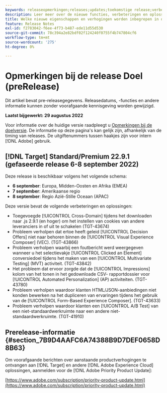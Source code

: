 ```yaml
---
keywords: releaseopmerkingen;releases;updates;toekomstige release;verbeteringen;nieuwe functies;oplossingen;updates;pre-release
description: Leer meer over de nieuwe functies, verbeteringen en oplossingen in de komende release van Adobe Target, waaronder SDK's, API's en JavaScript-bibliotheken.
title: Welke nieuwe eigenschappen en verhogingen worden inbegrepen in de aanstaande Versie?
feature: Release Notes
exl-id: f2783042-f6ee-4f73-b487-ede11d55d530
source-git-commit: 78c394a2e82bdf02f124240f0755f4b747804cf6
workflow-type: tm+mt
source-wordcount: '275'
ht-degree: 0%

---
```


# Opmerkingen bij de release Doel (preRelease)

Dit artikel bevat pre-releasegegevens. Releasedatums, -functies en andere informatie kunnen zonder voorafgaande kennisgeving worden gewijzigd.

**Laatst bijgewerkt: 29 augustus 2022**

Voor informatie over de huidige versie raadpleegt u [Opmerkingen bij de doelversie](release-notes.md). De informatie op deze pagina&#39;s kan gelijk zijn, afhankelijk van de timing van releases. De uitgiftenummers tussen haakjes zijn voor intern [!DNL Adobe] gebruik.

## [!DNL Target] Standard/Premium 22.9.1 (gefaseerde release 6-8 september 2022)

Deze release is beschikbaar volgens het volgende schema:

* **6 september**: Europa, Midden-Oosten en Afrika (EMEA)
* **7 september**: Amerikaanse regio
* **8 september**: Regio Azië-Stille Oceaan (APAC)

Deze versie bevat de volgende verbeteringen en oplossingen:

* Toegevoegde [!UICONTROL Cross-Domain] tijdens het downloaden naar .js 2.9.1 (en hoger) om het instellen van cookies van andere leveranciers in of uit te schakelen (TGT-43674)
* Probleem verholpen dat ertoe heeft geleid [!UICONTROL Decision Offers] niet naar behoren binnen de [!UICONTROL Visual Experience Composer] (VEC). (TGT-43866)
* Probleem verholpen waarbij een foutbericht werd weergegeven wanneer u het selectievakje [!UICONTROL Clicked an Element] conversiedoel tijdens het maken van een [!UICONTROL Multivariate Testing] (MVT) activiteit. (TGT-43842)
* Het probleem dat ervoor zorgde dat de [!UICONTROL Impressions] kolom van het tonen in het gedownloade CSV- rapportdossier voor [!UICONTROL Automated Personalization] (AP) activiteiten. (TGT-43780)
* Probleem verholpen waardoor klanten HTML/JSON-aanbiedingen niet konden bewerken na het dupliceren van ervaringen tijdens het gebruik van de [!UICONTROL Form-Based Experience Composer]. (TGT-43633)
* Probleem verholpen waardoor klanten een [!UICONTROL A/B Test] van een niet-standaardwerkruimte naar een andere niet-standaardwerkruimte. (TGT-41910)

## Prerelease-informatie {#section_7B9D4AAFC6A74388B9D7DEF0658D8B63}

Om voorafgaande berichten over aanstaande productverhogingen te ontvangen aan [!DNL Target] en andere [!DNL Adobe Experience Cloud] oplossingen, aanmelden voor de [!DNL Adobe Priority Product Update]:

[https://www.adobe.com/subscription/priority-product-update.html](https://www.adobe.com/subscription/priority-product-update.html)
